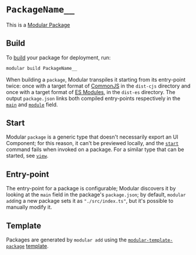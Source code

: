 # `PackageName__`

This is a [Modular Package](https://modular.js.org/package-types/package)

## Build

To [build](https://modular.js.org/commands/build.md) your package for
deployment, run:

```bash
modular build PackageName__
```

When building a `package`, Modular transpiles it starting from its entry-point
twice: once with a target format of
[CommonJS](https://nodejs.org/api/modules.html) in the `dist-cjs` directory and
once with a target format of
[ES Modules](https://developer.mozilla.org/en-US/docs/Web/JavaScript/Guide/Modules),
in the `dist-es` directory. The output `package.json` links both compiled
entry-points respectively in the
[`main`](https://docs.npmjs.com/cli/v9/configuring-npm/package-json#main) and
[`module`](https://github.com/dherman/defense-of-dot-js/blob/master/proposal.md)
field.

## Start

Modular `package` is a generic type that doesn't necessarily export an UI
Component; for this reason, it can't be previewed locally, and the
[`start`](https://modular.js.org/commands/start.md) command fails when invoked
on a package. For a similar type that can be started, see [`view`](./view.md).

## Entry-point

The entry-point for a package is configurable; Modular discovers it by looking
at the `main` field in the package's `package.json`; by default,
`modular add`ing a new package sets it as `"./src/index.ts"`, but it's possible
to manually modify it.

## Template

Packages are generated by `modular add` using the
[`modular-template-package`](https://github.com/jpmorganchase/modular/tree/main/packages/modular-template-package)
[template](https://modular.js.org/package-types/template.md).
